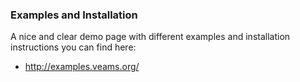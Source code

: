 ### Examples and Installation

A nice and clear demo page with different examples and installation instructions you can find here: 

- http://examples.veams.org/

